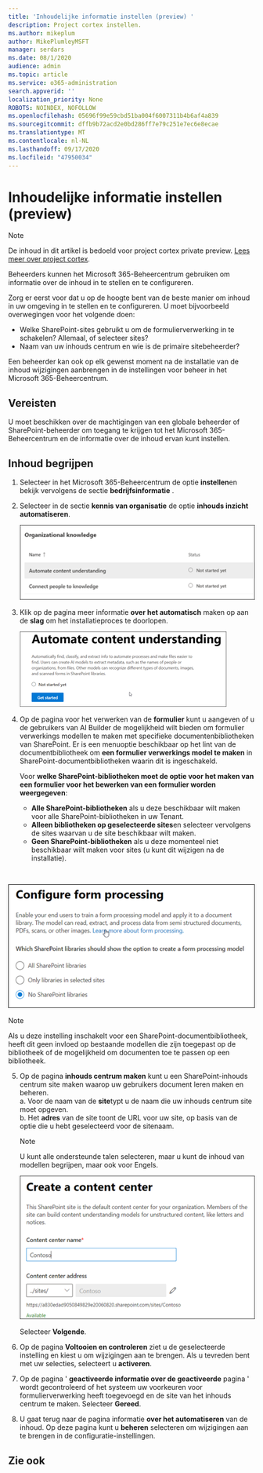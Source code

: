 ```yaml
---
title: 'Inhoudelijke informatie instellen (preview) '
description: Project cortex instellen.
ms.author: mikeplum
author: MikePlumleyMSFT
manager: serdars
ms.date: 08/1/2020
audience: admin
ms.topic: article
ms.service: o365-administration
search.appverid: ''
localization_priority: None
ROBOTS: NOINDEX, NOFOLLOW
ms.openlocfilehash: 05696f99e59cbd51ba004f6007311b4b6af4a839
ms.sourcegitcommit: dffb9b72acd2e0bd286ff7e79c251e7ec6e8ecae
ms.translationtype: MT
ms.contentlocale: nl-NL
ms.lasthandoff: 09/17/2020
ms.locfileid: "47950034"
---
```

# <a name="set-up-content-understanding-preview"></a>Inhoudelijke informatie instellen (preview)

> [!Note] 
> De inhoud in dit artikel is bedoeld voor project cortex private preview. [Lees meer over project cortex](https://aka.ms/projectcortex).

Beheerders kunnen het Microsoft 365-Beheercentrum gebruiken om informatie over de inhoud in te stellen en te configureren. 

Zorg er eerst voor dat u op de hoogte bent van de beste manier om inhoud in uw omgeving in te stellen en te configureren. U moet bijvoorbeeld overwegingen voor het volgende doen:
- Welke SharePoint-sites gebruikt u om de formulierverwerking in te schakelen? Allemaal, of selecteer sites?
- Naam van uw inhouds centrum en wie is de primaire sitebeheerder?

Een beheerder kan ook op elk gewenst moment na de installatie van de inhoud wijzigingen aanbrengen in de instellingen voor beheer in het Microsoft 365-Beheercentrum.


## <a name="requirements"></a>Vereisten 
U moet beschikken over de machtigingen van een globale beheerder of SharePoint-beheerder om toegang te krijgen tot het Microsoft 365-Beheercentrum en de informatie over de inhoud ervan kunt instellen.


## <a name="to-set-up-content-understanding"></a>Inhoud begrijpen

1. Selecteer in het Microsoft 365-Beheercentrum de optie **instellen**en bekijk vervolgens de sectie **bedrijfsinformatie** .
2. Selecteer in de sectie **kennis van organisatie** de optie **inhouds inzicht automatiseren**.<br/>

    ![Pagina voor het instellen van de organisatie](../media/content-understanding/admin-org-knowledge-options.png)</br>

3. Klik op de pagina meer informatie **over het automatisch** maken op aan de **slag** om het installatieproces te doorlopen.<br/>

    ![Beginnen met instellen](../media/content-understanding/admin-content-understanding-get-started.png)</br>


4. Op de pagina voor het verwerken van de **formulier** kunt u aangeven of u de gebruikers van AI Builder de mogelijkheid wilt bieden om formulier verwerkings modellen te maken met specifieke documentenbibliotheken van SharePoint. Er is een menuoptie beschikbaar op het lint van de documentbibliotheek om **een formulier verwerkings model te maken** in SharePoint-documentbibliotheken waarin dit is ingeschakeld.
 
     Voor **welke SharePoint-bibliotheken moet de optie voor het maken van een formulier voor het bewerken van een formulier worden weergegeven**:</br>
    - **Alle SharePoint-bibliotheken** als u deze beschikbaar wilt maken voor alle SharePoint-bibliotheken in uw Tenant.</br>
    - **Alleen bibliotheken op geselecteerde sites**en selecteer vervolgens de sites waarvan u de site beschikbaar wilt maken.</br>
    - **Geen SharePoint-bibliotheken** als u deze momenteel niet beschikbaar wilt maken voor sites (u kunt dit wijzigen na de installatie).
</br>

   ![Formulierverwerking configureren](../media/content-understanding/admin-configforms.png)
</br>

   > [!Note]
   > Als u deze instelling inschakelt voor een SharePoint-documentbibliotheek, heeft dit geen invloed op bestaande modellen die zijn toegepast op de bibliotheek of de mogelijkheid om documenten toe te passen op een bibliotheek. 

    
5. Op de pagina **inhouds centrum maken** kunt u een SharePoint-inhouds centrum site maken waarop uw gebruikers document leren maken en beheren. </br>
    a. Voor de naam van de **site**typt u de naam die uw inhouds centrum site moet opgeven.</br>
    b. Het **adres** van de site toont de URL voor uw site, op basis van de optie die u hebt geselecteerd voor de sitenaam.</br>

    > [!Note] 
    > U kunt alle ondersteunde talen selecteren, maar u kunt de inhoud van modellen begrijpen, maar ook voor Engels.</br>

      ![Inhouds centrum maken](../media/content-understanding/admin-cu-create-cc.png)</br>


    Selecteer **Volgende**.
6. Op de pagina **Voltooien en controleren** ziet u de geselecteerde instelling en kiest u om wijzigingen aan te brengen. Als u tevreden bent met uw selecties, selecteert u **activeren**.



7. Op de pagina ' **geactiveerde informatie over de geactiveerde** pagina ' wordt gecontroleerd of het systeem uw voorkeuren voor formulierverwerking heeft toegevoegd en de site van het inhouds centrum te maken. Selecteer **Gereed**.

8. U gaat terug naar de pagina informatie **over het automatiseren** van de inhoud. Op deze pagina kunt u **beheren** selecteren om wijzigingen aan te brengen in de configuratie-instellingen. 

## <a name="see-also"></a>Zie ook



  






